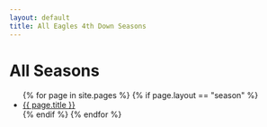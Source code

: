 ```yaml
---
layout: default
title: All Eagles 4th Down Seasons
---
```


# All Seasons

<ul>
  {% for page in site.pages %}
    {% if page.layout == "season" %}
      <li><a href="{{ site.baseurl }}{{ page.url }}">{{ page.title }}</a></li>
    {% endif %}
  {% endfor %}
</ul>
